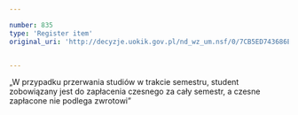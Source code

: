 ```yaml
---

number: 835
type: 'Register item'
original_uri: 'http://decyzje.uokik.gov.pl/nd_wz_um.nsf/0/7CB5ED743686E5F0C12572DD003296EF?OpenDocument'


---
```


„W przypadku przerwania studiów w trakcie semestru, student zobowiązany jest do zapłacenia czesnego za cały semestr, a czesne zapłacone nie podlega zwrotowi”
